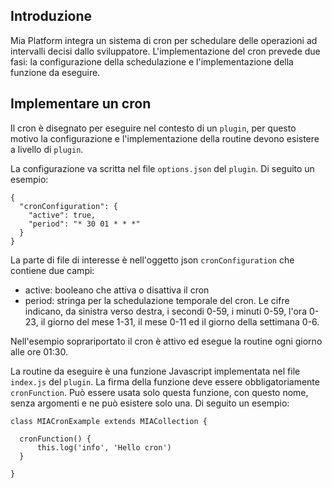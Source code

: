 ## Introduzione
Mia Platform integra un sistema di cron per schedulare delle operazioni ad intervalli decisi dallo sviluppatore.
L'implementazione del cron prevede due fasi: la configurazione della schedulazione e l'implementazione della funzione da eseguire.

## Implementare un cron
Il cron è disegnato per eseguire nel contesto di un `plugin`, per questo motivo la configurazione e l'implementazione della routine devono esistere a livello di `plugin`.

La configurazione va scritta nel file `options.json` del `plugin`. Di seguito un esempio:

````
{
  "cronConfiguration": {
    "active": true,
    "period": "* 30 01 * * *"
  }
}
````

La parte di file di interesse è nell'oggetto json `cronConfiguration` che contiene due campi:

* active: booleano che attiva o disattiva il cron
* period: stringa per la schedulazione temporale del cron. Le cifre indicano, da sinistra verso destra, i secondi 0-59, i minuti 0-59, l'ora 0-23, il giorno del mese 1-31, il mese 0-11 ed il giorno della settimana 0-6.

Nell'esempio soprariportato il cron è attivo ed esegue la routine ogni giorno alle ore 01:30.

La routine da eseguire è una funzione Javascript implementata nel file `index.js` del `plugin`. La firma della funzione deve essere obbligatoriamente `cronFunction`. Può essere usata solo questa funzione, con questo nome, senza argomenti e ne può esistere solo una.
Di seguito un esempio:

`````
class MIACronExample extends MIACollection {

  cronFunction() {
      this.log('info', 'Hello cron')
  }
  
}
`````


